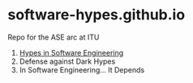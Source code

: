 # software-hypes.github.io
Repo for the ASE arc at ITU

1. [Hypes in Software Engineering](./1-hypes.md)
2. Defense against Dark Hypes
3. In Software Engineering... It Depends
